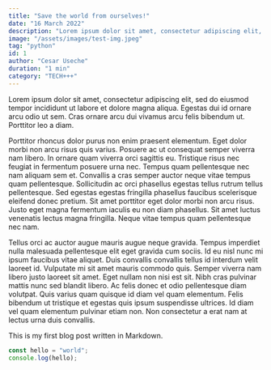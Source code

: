 ```yaml
---
title: "Save the world from ourselves!"
date: "16 March 2022"
description: "Lorem ipsum dolor sit amet, consectetur adipiscing elit, sed do eiusmod tempor incididunt ut labore et dolore magna aliqua."
image: "/assets/images/test-img.jpeg"
tag: "python"
id: 1
author: "Cesar Useche"
duration: "1 min"
category: "TECH+++"
---
```


Lorem ipsum dolor sit amet, consectetur adipiscing elit, sed do eiusmod tempor incididunt ut labore et dolore magna aliqua. Egestas dui id ornare arcu odio ut sem. Cras ornare arcu dui vivamus arcu felis bibendum ut. Porttitor leo a diam.

Porttitor rhoncus dolor purus non enim praesent elementum. Eget dolor morbi non arcu risus quis varius. Posuere ac ut consequat semper viverra nam libero. In ornare quam viverra orci sagittis eu. Tristique risus nec feugiat in fermentum posuere urna nec. Tempus quam pellentesque nec nam aliquam sem et. Convallis a cras semper auctor neque vitae tempus quam pellentesque. Sollicitudin ac orci phasellus egestas tellus rutrum tellus pellentesque. Sed egestas egestas fringilla phasellus faucibus scelerisque eleifend donec pretium. Sit amet porttitor eget dolor morbi non arcu risus. Justo eget magna fermentum iaculis eu non diam phasellus. Sit amet luctus venenatis lectus magna fringilla. Neque vitae tempus quam pellentesque nec nam.

Tellus orci ac auctor augue mauris augue neque gravida. Tempus imperdiet nulla malesuada pellentesque elit eget gravida cum sociis. Id eu nisl nunc mi ipsum faucibus vitae aliquet. Duis convallis convallis tellus id interdum velit laoreet id. Vulputate mi sit amet mauris commodo quis. Semper viverra nam libero justo laoreet sit amet. Eget nullam non nisi est sit. Nibh cras pulvinar mattis nunc sed blandit libero. Ac felis donec et odio pellentesque diam volutpat. Quis varius quam quisque id diam vel quam elementum. Felis bibendum ut tristique et egestas quis ipsum suspendisse ultrices. Id diam vel quam elementum pulvinar etiam non. Non consectetur a erat nam at lectus urna duis convallis.

This is my first blog post written in Markdown.

```ts
const hello = "world";
console.log(hello);